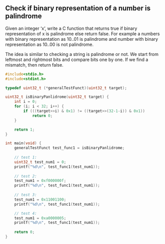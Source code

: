 ## Check if binary representation of a number is palindrome

Given an integer ‘x’, write a C function that returns true if binary representation of x is palindrome else return false.
For example a numbers with binary representation as 10..01 is palindrome and number with binary representation as 10..00 is not palindrome.

The idea is similar to checking a string is palindrome or not. We start from leftmost and rightmost bits and compare bits one by one. If we find a mismatch, then return false.

```c
#include<stdio.h>
#include<stdint.h>

typedef uint32_t (*generalTestFunct)(uint32_t target);

uint32_t isBinaryPanlidrome(uint32_t target) {
    int i = 0;
    for (i; i < 32; i++) {
        if (((target>>i) & 0x1) != ((target>>(32-1-i)) & 0x1))
            return 0;
    }

    return 1;
}

int main(void) {
    generalTestFunct test_func1 = isBinaryPanlidrome;
    
    // test 1:
    uint32_t test_num1 = 0;
    printf("%d\n", test_func1(test_num1));
    
    // test 2:
    test_num1 = 0xf000000f;
    printf("%d\n", test_func1(test_num1));
    
    // test 3:
    test_num1 = 0x11001100;
    printf("%d\n", test_func1(test_num1));

    // test 4:
    test_num1 = 0xa0000005;
    printf("%d\n", test_func1(test_num1));
    
    return 0;
}
```
